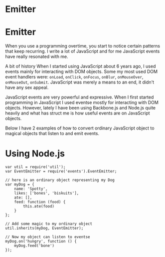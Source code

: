 # Emitter
# Emitter

When you use a programming overtime, you start to notice certain patterns that keep recurring. I write a lot of JavaScript and for me JavaScript events have really resonated with me.

A bit of history
When I started using JavaScript about 6 years ago, I used events mainly for interacting with DOM objects. Some my most used DOM event handlers were: `onLoad`, `onClick`, `onFocus`, `onBlur`, `onMouseOver`, `onMouseOut`, `onSubmit`. JavaScript was merely a means to an end, it didn't have any sex appeal.

JavaScript events are very powerful and expressive. When I first started programming in JavaScript I used eventse mostly for interacting with DOM objects. However, lately I have been using Backbone.js and Node.js quite heavily and what has struct me is how useful events are on JavaScript objects.

Below I have 2 examples of how to convert ordinary JavaScript object to magical objects that listen to and emit events.

# Using Node.js
    var util = require('util');
    var EventEmitter = require('events').EventEmitter;
    
    // here is an ordinary object representing my Dog
    var myDog = {
        name: 'Spotty',
        likes: ['bones', 'biskuits'],
        ate: [],
        feed: function (food) {
            this.ate(food)
        }               
    };
    
    // Add some magic to my ordinary object
    util.inherits(myDog, EventEmitter);
    
    // Now my object can listen to eventse
    myDog.on('hungry', function () {
        myDog.feed('bone')
    });
    
    
